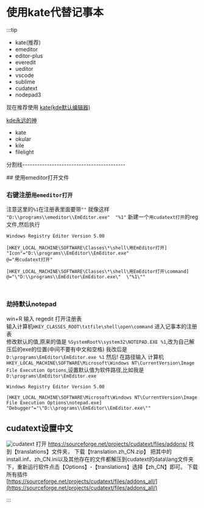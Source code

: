 # 使用kate代替记事本

:::tip

- kate(推荐)
- emeditor
- editor-plus
- everedit
- ueditor
- vscode
- sublime
- cudatext
- nodepad3

现在推荐使用 [kate(kde默认编辑器)](https://kate-editor.org/zh-cn)

[kde永远的神](https://apps.kde.org/zh-cn)

- kate
- okular
- kile
- filelight

<p>分割线------------------------------------------</p>
## 使用emeditor打开文件

### 右键注册`用emeditor打开`

注意这里的`%1`在注册表里面要带`""`
就像这样 `"D:\\programs\\emeditor\\EmEditor.exe"  "%1"`
新建一个`用cudatext打开`的reg文件,然后执行

```reg
Windows Registry Editor Version 5.00

[HKEY_LOCAL_MACHINE\SOFTWARE\Classes\*\shell\用EmEditor打开]
"Icon"="D:\\programs\\EmEditor\\EmEditor.exe"
@="用cudatext打开"

[HKEY_LOCAL_MACHINE\SOFTWARE\Classes\*\shell\用EmEditor打开\command]
@="\"D:\\programs\\EmEditor\EmEditor.exe\"  \"%1\""



```

### 劫持默认notepad

win+R 输入 regedit 打开注册表  
输入计算机`HKEY_CLASSES_ROOT\txtfile\shell\open\command` 进入记事本的注册表  
修改默认的值,原来的值是 `%SystemRoot%\system32\NOTEPAD.EXE %1`,改为自己解压后的exe的位置(中间不要有中文和空格)
我改后是 `D:\programs\EmEditor\EmEditor.exe %1`
然后!
在路径输入 计算机`HKEY_LOCAL_MACHINE\SOFTWARE\Microsoft\Windows NT\CurrentVersion\Image File Execution Options`,设置默认值为软件路径,比如我是 `D:\programs\EmEditor\EmEditor.exe`

```reg
Windows Registry Editor Version 5.00

[HKEY_LOCAL_MACHINE\SOFTWARE\Microsoft\Windows NT\CurrentVersion\Image File Execution Options\notepad.exe]
"Debugger"="\"D:\\programs\\EmEditor\\EmEditor.exe\""
```

## cudatext设置中文

![cudatext](https://cudatext.github.io/img/cudatext-main.png)
打开 <https://sourceforge.net/projects/cudatext/files/addons/>
找到【translations】文件夹，
下载【translation.zh_CN.zip】
把其中的install.inf、zh_CN.ini以及其他存在的文件都解压到cudatext的data\lang文件夹下，重新运行软件点击【Options】-【translations】选择【zh_CN】即可。
下载所有插件  
[https://sourceforge.net/projects/cudatext/files/addons_all/](https://sourceforge.net/projects/cudatext/files/addons_all/)

:::

